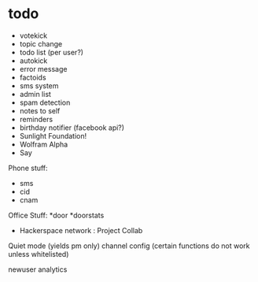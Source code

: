 # todo #

* votekick
* topic change
* todo list (per user?)
* autokick
* error message
* factoids
* sms system
* admin list
* spam detection
* notes to self
* reminders
* birthday notifier (facebook api?)
* Sunlight Foundation!
* Wolfram Alpha
* Say


Phone stuff:
* sms
* cid
* cnam

Office Stuff:
*door
*doorstats

* Hackerspace network : Project Collab

Quiet mode (yields pm only)
channel config (certain functions do not work unless whitelisted)

newuser analytics
